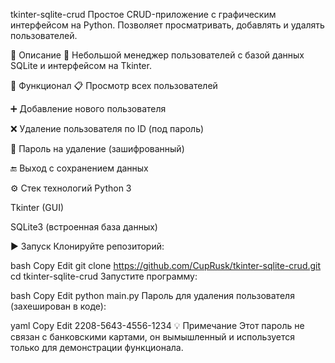 tkinter-sqlite-crud
Простое CRUD-приложение с графическим интерфейсом на Python. Позволяет просматривать, добавлять и удалять пользователей.

📄 Описание
📝 Небольшой менеджер пользователей с базой данных SQLite и интерфейсом на Tkinter.

🚀 Функционал
📋 Просмотр всех пользователей

➕ Добавление нового пользователя

❌ Удаление пользователя по ID (под пароль)

🔐 Пароль на удаление (зашифрованный)

🔚 Выход с сохранением данных

⚙️ Стек технологий
Python 3

Tkinter (GUI)

SQLite3 (встроенная база данных)

▶️ Запуск
Клонируйте репозиторий:

bash
Copy
Edit
git clone https://github.com/CupRusk/tkinter-sqlite-crud.git
cd tkinter-sqlite-crud
Запустите программу:

bash
Copy
Edit
python main.py
Пароль для удаления пользователя (захеширован в коде):

yaml
Copy
Edit
2208-5643-4556-1234
💡 Примечание
Этот пароль не связан с банковскими картами, он вымышленный и используется только для демонстрации функционала.
